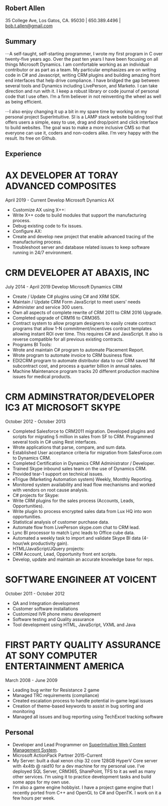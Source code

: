 ## Robert Allen
35 College Ave, Los Gatos, CA. 95030 | 650.389.4496 | bob.t.allen@gmail.com

## Summary
⋅⋅⋅A self-taught, self-starting programmer, I wrote my first program in C over twenty-five years ago. Over the past ten years I have been focusing on all things Microsoft Dynamics. I am comfortable working as an individual contributor or as part as a team. My particular emphasizes are on writing code in C# and Javascript, writing CRM plugins and building amazing front end interfaces that help drive compliance. I have bridged the gap between several tools and Dynamics including LivePerson, and Marketo. I can take direction and run with it. I keep a robust library or code journal of personal code that I use often. I’m a firm believer in not reinventing the wheel as well as being efficient. 

⋅⋅⋅I also enjoy changing it up a bit in my spare time by working on my personal project SuperIntuitive. SI is a LAMP stack website building tool that offers users a simple, easy to use, drag and drop/point and click interface to build websites. The goal was to make a more inclusive CMS so that everyone can use it, coders and non-coders alike. I’m very happy with the result. Its free on Github.  


## Experience
# AX DEVELOPER AT TORAY ADVANCED COMPOSITES
April 2019 - Current
Develop Microsoft Dynamics AX
- Customize AX using X++:
- Write X++ code to build modules that support the manufacturing process.
- Debug existing code to fix issues.
- Configure  AX:
- Create and develop new project that enable advanced tracing of the manufacturing process.
- Troubleshoot server and database related issues to keep software running in 24/7 environment. 

# CRM DEVELOPER AT ABAXIS, INC
July 2014 - April 2019
Develop Microsoft Dynamics CRM
- Create / Update C# plugins using C# and XRM SDK.
- Maintain / Update CRM Form JavaScript to meet users’ needs
- Administer and service 300 users.
- Own all aspects of complete rewrite of CRM 2011 to CRM 2016 Upgrade.
- Completed upgrade of CRM16 to CRM365.
- Contract system to allow program designers to easily create contract programs that allow 1-N commitment/incentives contract templates allowing instant ROI over time. This requires C# and JavaScript. It also is reverse compatible for all previous existing contracts.
- Programs BI Tools:
- Wrote and maintain C# program to automate Placement Report.
- Wrote program to automate invoice to CRM business flow.
- EDI2CRM program to automate distributor data to our CRM saved 1M subcontract cost, and process a quarter billion in annual sales.
- Machine Maintenance program tracks 20 different production machine issues for medical products.

# CRM ADMINSTRATOR/DEVELOPER IC3 AT MICROSOFT SKYPE
October 2012 - October 2013
- Completed Salesforce to CRM2011 migration. Developed plugins and scripts for migrating 5 million in sales from SF to CRM. Programmed several tools in C# using Rest interfaces.
- Wrote applications that parse, compare, and sum data.
- Established User acceptance criteria for migration from SalesForce.com to Dynamics CRM.
- Completed Certification in Dynamics CRM Administrator / Developer.
- Trained Skype inbound sales team on the use of Dynamics CRM.
- Provided tear-1 support on technical issues.
- eTrigue (Marketing Automation system) Weekly, Monthly Reporting.
- Monitored system availability and lead flow mechanisms and worked with vendors on root cause analysis.
- C# projects for Skype:
- Write CRM plugins for the sales process (Accounts, Leads, Opportunities).
- Write plugin to process encrypted sales data from Lux HQ into won opportunities.
- Statistical analysis of customer purchase data.
- Automate flow from LivePerson skype.com chat to CRM lead.
- Lync BI processor to match Lync leads to Office cube data. 
- Automated a weekly task to import and validate Skype BI data (4-hour/wk productivity gain).
- HTML/JavaScript/JQuery projects:
- CRM Account, Lead, Opportunity front ent scripts. 
- Develop, update and maintain an accurate knowledge base for reps.

# SOFTWARE ENGINEER AT VOICENT
October 2011 - October 2012
- QA and Integration development
- Customer software installations
- Customized IVR phone menu development
- Software testing and Quality assurance
- Tool development using HTML, JavaScript, VXML and Java

# FIRST PARTY QUALITY ASSURANCE AT SONY COMPUTER ENTERTAINMENT AMERICA
March 2008 - June 2009
- Leading bug writer for Resistance 2 game
- Managed TRC requirements (compliance)
- Created escalation process to handle potential in-game legal issues
- Creation of theme-based keywords to assist in bug sorting and monitoring
- Managed all issues and bug reporting using TechExcel tracking software

## Personal
* Developer and Lead Programmer on [SuperIntuitive Web Content Management System](https://github.com/disscombobilated/SuperIntuitive). 
* Microsoft ActionPack Partner 2015-Current
* My Server: built a dual xenon chip 32 core 128GB HyperV Core server with 4x4tb @ raid10 for a dev machine for my personal use. I’ve deployed SQL Server, CRM365, SharePoint, TFS to it as well as many other services. I’m using it to practice development tasks and build some apps for my own use.
* I’m also a game engine hobbyist. I have a project game engine that I recently ported from C++ and OpenGL to C# and OpenTK. I work on it a few hours per week.
